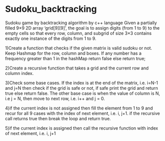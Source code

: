 # Sudoku_backtracking
Sudoku game by backtracking algorithm by c++ language
Given a partially filled 9×9 2D array ‘grid[9][9]’, 
the goal is to assign digits (from 1 to 9) to the empty cells so that every row, column, and subgrid of size 3×3 contains exactly one instance of the digits from 1 to 9.

1)Create a function that checks if the given matrix is valid sudoku or not. Keep Hashmap for the row, column and boxes. 
If any number has a frequency greater than 1 in the hashMap return false else return true;

2)Create a recursive function that takes a grid and the current row and column index.

3)Check some base cases. If the index is at the end of the matrix, i.e. i=N-1 and j=N then check if the grid is safe or not, if safe print the grid and return true else return false. 
The other base case is when the value of column is N, i.e j = N, then move to next row, i.e. i++ and j = 0.

4)if the current index is not assigned then fill the element from 1 to 9 and recur for all 9 cases with the index of next element, i.e. i, j+1. if the recursive call returns true then break the loop and return true.

5)if the current index is assigned then call the recursive function with index of next element, i.e. i, j+1
